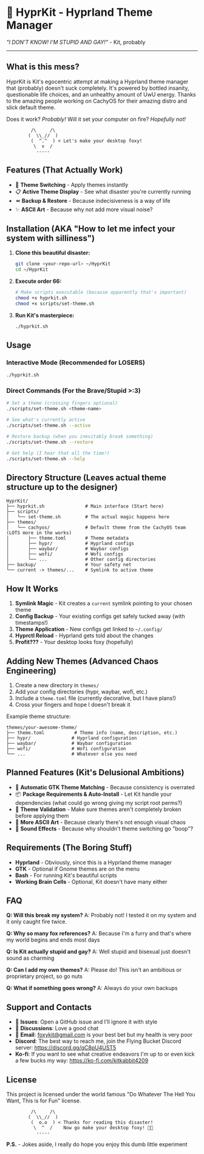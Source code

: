 # 🦊 HyprKit - Hyprland Theme Manager

*"I DON'T KNOW! I'M STUPID AND GAY!"* - Kit, probably

---

## What is this mess?

HyprKit is Kit's egocentric attempt at making a Hyprland theme manager that (probably) doesn't suck completely. It's powered by bottled insanity, questionable life choices, and an unhealthy amount of UwU energy. Thanks to the amazing people working on CachyOS for their amazing distro and slick default theme.

Does it work? *Probably!* Will it set your computer on fire? *Hopefully not!*

```
         /\     /\  
        (  \\_//  ) 
         (  ^.^  ) < Let's make your desktop foxy!
          \  v  /  
           -----   
```

## Features (That Actually Work)

- 🎨 **Theme Switching** - Apply themes instantly
- 📋 **Active Theme Display** - See what disaster you're currently running
- ⏪ **Backup & Restore** - Because indecisiveness is a way of life
- ✨ **ASCII Art** - Because why not add more visual noise?

## Installation (AKA "How to let me infect your system with silliness")

1. **Clone this beautiful disaster:**
   ```bash
   git clone <your-repo-url> ~/HyprKit
   cd ~/HyprKit
   ```

2. **Execute order 66:**
   ```bash
   # Make scripts executable (because apparently that's important)
   chmod +x hyprkit.sh
   chmod +x scripts/set-theme.sh
   ```

3. **Run Kit's masterpiece:**
   ```bash
   ./hyprkit.sh
   ```

## Usage

### Interactive Mode (Recommended for LOSERS)
```bash
./hyprkit.sh
```

### Direct Commands (For the Brave/Stupid >:3)
```bash
# Set a theme (crossing fingers optional)
./scripts/set-theme.sh <theme-name>

# See what's currently active
./scripts/set-theme.sh --active

# Restore backup (when you inevitably break something)
./scripts/set-theme.sh --restore

# Get help (I hear that all the time!)
./scripts/set-theme.sh --help
```

## Directory Structure (Leaves actual theme structure up to the designer)

```
HyprKit/
├── hyprkit.sh               # Main interface (Start here)
├── scripts/
│   └── set-theme.sh         # The actual magic happens here
├── themes/
│   └── cachyos/             # Default theme from the CachyOS team (LOTS more in the works)
│       ├── theme.toml       # Theme metadata
│       ├── hypr/            # Hyprland configs
│       ├── waybar/          # Waybar configs  
│       ├── wofi/            # Wofi configs
│       └── ...              # Other config directories
├── backup/                  # Your safety net
└── current -> themes/...    # Symlink to active theme
```

## How It Works

1. **Symlink Magic** - Kit creates a `current` symlink pointing to your chosen theme
2. **Config Backup** - Your existing configs get safely tucked away (with timestamps!)
3. **Theme Application** - New configs get linked to `~/.config/`
4. **Hyprctl Reload** - Hyprland gets told about the changes
5. **Profit???** - Your desktop looks foxy (hopefully)

## Adding New Themes (Advanced Chaos Engineering)

1. Create a new directory in `themes/`
2. Add your config directories (hypr, waybar, wofi, etc.)
3. Include a `theme.toml` file (currently decorative, but I have plans!)
4. Cross your fingers and hope I doesn't break it

Example theme structure:
```
themes/your-awesome-theme/
├── theme.toml           # Theme info (name, description, etc.)
├── hypr/               # Hyprland configuration
├── waybar/             # Waybar configuration  
├── wofi/               # Wofi configuration
└── ...                 # Whatever else you need
```

## Planned Features (Kit's Delusional Ambitions)

- 🎨 **Automatic GTK Theme Matching** - Because consistency is overrated
- 📦 **Package Requirements & Auto-Install** - Let Kit handle your dependencies (what could go wrong giving my script root perms?)
- 🔧 **Theme Validation** - Make sure themes aren't completely broken before applying them
- 🌈 **More ASCII Art** - Because clearly there's not enough visual chaos
- 🎵 **Sound Effects** - Because why shouldn't theme switching go "boop"?

## Requirements (The Boring Stuff)

- **Hyprland** - Obviously, since this is a Hyprland theme manager
- **GTK** - Optional if Gnome themes are on the menu
- **Bash** - For running Kit's beautiful scripts
- **Working Brain Cells** - Optional, Kit doesn't have many either

## FAQ

**Q: Will this break my system?**
A: Probably not! I tested it on my system and it only caught fire twice.

**Q: Why so many fox references?**
A: Because I'm a furry and that's where my world begins and ends most days

**Q: Is Kit actually stupid and gay?**
A: Well stupid and bisexual just doesn't sound as charming

**Q: Can I add my own themes?**
A: Please do! This isn't an ambitious or proprietary project, so go nuts

**Q: What if something goes wrong?**
A: Always do your own backups

## Support and Contacts

- 🐛 **Issues**: Open a GitHub issue and I'll ignore it with style
- 💬 **Discussions**: Love a good chat
- 📧 **Email**: foxykit@gmail.com is your best bet but my health is very poor
- **Discord**: The best way to reach me, join the Flying Bucket Discord server: https://discord.gg/qC8pU4UST5
- **Ko-fi**: If you want to see what creative endeavors I'm up to or even kick a few bucks my way: https://ko-fi.com/kitkabbit4209

## License

This project is licensed under the world famous "Do Whatever The Hell You Want, This is for Fun" license.

```
         /\     /\  
        (  \\_//  ) 
         (  o.o  ) < Thanks for reading this disaster!
          \  ^  /    Now go make your desktop foxy! 🦊✨
           -----   
```

**P.S.** - Jokes aside, I really do hope you enjoy this dumb little experiment
